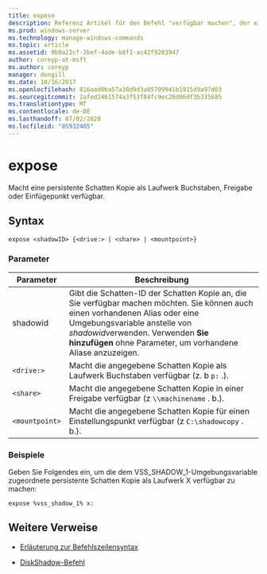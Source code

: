 ```yaml
---
title: expose
description: Referenz Artikel für den Befehl "verfügbar machen", der eine persistente Schatten Kopie als Laufwerk Buchstabe, Freigabe oder Einstellungspunkt verfügbar macht.
ms.prod: windows-server
ms.technology: manage-windows-commands
ms.topic: article
ms.assetid: 9b0a21cf-3bef-4ade-b8f1-ac42f9203947
author: coreyp-at-msft
ms.author: coreyp
manager: dongill
ms.date: 10/16/2017
ms.openlocfilehash: 816aad0ba57a30d9d3a05709941b1915d9a97d03
ms.sourcegitcommit: 2afed2461574a3f53f84fc9ec28d86df3b335685
ms.translationtype: MT
ms.contentlocale: de-DE
ms.lasthandoff: 07/02/2020
ms.locfileid: "85932405"
---
```

# <a name="expose"></a>expose

Macht eine persistente Schatten Kopie als Laufwerk Buchstaben, Freigabe oder Einfügepunkt verfügbar.

## <a name="syntax"></a>Syntax

```
expose <shadowID> {<drive:> | <share> | <mountpoint>}
```

### <a name="parameters"></a>Parameter

| Parameter | Beschreibung |
| --------- | ----------- |
| shadowid | Gibt die Schatten-ID der Schatten Kopie an, die Sie verfügbar machen möchten. Sie können auch einen vorhandenen Alias oder eine Umgebungsvariable anstelle von *shadowid*verwenden. Verwenden **Sie hinzufügen** ohne Parameter, um vorhandene Aliase anzuzeigen. |
| `<drive:>` | Macht die angegebene Schatten Kopie als Laufwerk Buchstaben verfügbar (z. b `p:` .). |
| `<share>` | Macht die angegebene Schatten Kopie in einer Freigabe verfügbar (z `\\machinename` . b.).   |
| `<mountpoint>` | Macht die angegebene Schatten Kopie für einen Einstellungspunkt verfügbar (z `C:\shadowcopy` . b.). |

### <a name="examples"></a>Beispiele

Geben Sie Folgendes ein, um die dem VSS_SHADOW_1-Umgebungsvariable zugeordnete persistente Schatten Kopie als Laufwerk X verfügbar zu machen:

```
expose %vss_shadow_1% x:
```

## <a name="additional-references"></a>Weitere Verweise

- [Erläuterung zur Befehlszeilensyntax](command-line-syntax-key.md)

- [DiskShadow-Befehl](diskshadow.md)
